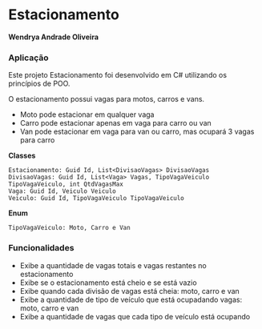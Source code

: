 # Estacionamento

**Wendrya Andrade Oliveira**

### Aplicação

Este projeto Estacionamento foi desenvolvido em C# utilizando os princípios de POO.

O estacionamento possui vagas para motos, carros e vans. 

- Moto pode estacionar em qualquer vaga
- Carro pode estacionar apenas em vaga para carro ou van
- Van pode estacionar em vaga para van ou carro, mas ocupará 3 vagas para carro

**Classes**  

    Estacionamento: Guid Id, List<DivisaoVagas> DivisaoVagas
    DivisaoVagas: Guid Id, List<Vaga> Vagas, TipoVagaVeiculo TipoVagaVeiculo, int QtdVagasMax
    Vaga: Guid Id, Veiculo Veiculo
    Veiculo: Guid Id, TipoVagaVeiculo TipoVagaVeiculo

**Enum** 

    TipoVagaVeiculo: Moto, Carro e Van

### Funcionalidades

- Exibe a quantidade de vagas totais e vagas restantes no estacionamento
- Exibe se o estacionamento está cheio e se está vazio
- Exibe quando cada divisão de vagas está cheia: moto, carro e van
- Exibe a quantidade de tipo de veículo que está ocupadando vagas: moto, carro e van
- Exibe a quantidade de vagas que cada tipo de veículo está ocupando
